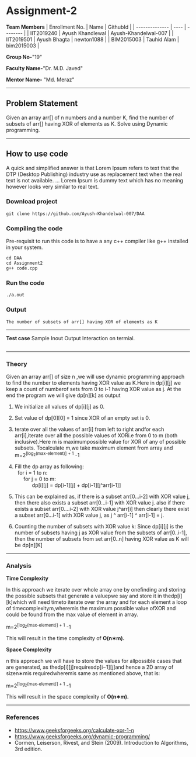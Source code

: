 # Assignment-2

**Team Members**
|   Enrollment No.  |   Name   | GithubId |
|   --------------  |   ----   | -------- |
|    IIT2019240  |   Ayush Khandlewal | Ayush-Khandelwal-007 |
|    IIT2019501  |   Ayush Bhagta |  newton1088 | 
|    BIM2015003  |   Tauhid Alam |  bim2015003  |


**Group No-**"19"

**Faculty Name-**"Dr. M.D. Javed"

**Mentor Name-** "Md. Meraz"

---
## Problem Statement
Given an array arr[] of n numbers and a number K, find the number of
subsets of arr[] having XOR of elements as K. Solve using Dynamic
programming.

---
## How to use code
A quick and simplified answer is that Lorem Ipsum refers to text that the DTP (Desktop Publishing) industry use as replacement text when the real text is not available. ... Lorem Ipsum is dummy text which has no meaning however looks very similar to real text.

### Download project
```
git clone https://github.com/Ayush-Khandelwal-007/DAA
```
<!-- ### Project Initialize 
```
cd daa
#create assignment-1 folder
mkdir assignment_01

#go to assignment-1
cd assignment_01

#Create file
touch readme.md
touch main.py
.
.
```
--- -->

### Compiling the code
Pre-requisit to run this code is to have a any c++ compiler like g++ installed in your system.
```
cd DAA
cd Assignment2
g++ code.cpp
```

### Run the code
```
./a.out
```
### Output
```
The number of subsets of arr[] having XOR of elements as K
```
---

**Test case**
Sample Inout Output Interaction on termial.

```

```

---

### Theory
Given   an   array   arr[]   of   size   n   ,we   will   use   dynamic programming approach to find the number to elements having XOR value as K.Here in dp[i][j] we keep a count of numberof  sets  from  0  to  i-1  having  XOR  value  as  j. At  the  end  the program we will give dp[n][k] as output

1. We initialize all values of dp[i][j] as 0.
1. Set value of dp[0][0] = 1 since XOR of an empty set is 0.
1. terate over all the values of arr[i] from left to right andfor each arr[i],iterate over all the possible values of XORi.e  from  0  to  m  (both  inclusive).Here  m  is  maximumpossible  value  for  XOR  of  any  of  possible  subsets.  Tocalculate m,we take maximum element from array and m=2<sup>[log<sub>2</sub>(max-element)] + 1</sup> -1
1. Fill the dp array as following:\
    &nbsp; for i = 1 to n: \
    &nbsp;&nbsp;&nbsp;&nbsp;&nbsp;&nbsp;for j = 0 to m: \
    &nbsp;&nbsp;&nbsp;&nbsp;&nbsp;&nbsp;&nbsp;&nbsp;&nbsp;&nbsp;&nbsp;&nbsp;dp[i][j] = dp[i­-1][j] + dp[i­-1][j^arr[i-1]] 

1. This can be explained as, if there is a subset arr[0…i­-2] with XOR value j, then there also exists a subset arr[0…i-1] with XOR value j. also if there exists a subset arr[0….i-2] with XOR value j^arr[i] then clearly there exist a subset arr[0…i-1] with XOR value j, as j ^ arr[i-1] ^ arr[i-1] = j.

1. Counting the number of subsets with XOR value k: Since dp[i][j] is the number of subsets having j as XOR value from the subsets of arr[0..i-1], then the number of subsets from set arr[0..n] having XOR value as K will be dp[n][K]

---


### Analysis


**Time Complexity**

In  this  approach  we  iterate  over  whole  array  one  by  onefinding and storing the possible subsets that generate a valuepwe  say  and  store  it  in  thedp[i][k]which  will  need  timeto iterate over the array and for each element a loop of timecomplexitym,wheremis  the  maximum  possible  value  ofXOR  and  could  be  found  from  the  max  value  of  element  in array.

m=2<sup>[log<sub>2</sub>(max-element)] + 1</sup> -1

This will result in the time complexity of **O(n∗m).**

**Space Complexity**

n  this  approach  we  will  have  to  store  the  values  for  allpossible  cases  that  are  generated,  as  thedp[i][j]requiresdp[i−1][j]and  hence  a  2D  array  of  sizen∗mis  requiredwheremis same as mentioned above, that is:

m=2<sup>[log<sub>2</sub>(max-element)] + 1</sup> -1

This will result in the space complexity of **O(n∗m).**

---

### References


- https://www.geeksforgeeks.org/calculate-xor-1-n
- https://www.geeksforgeeks.org/dynamic-programming/
- Cormen, Leiserson, Rivest, and Stein (2009). Introduction to Algorithms, 3rd edition.
